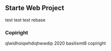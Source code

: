 ## Starte Web Project
test test test 
rebase
### Copiright
qlwidhoiqwhdiqhwwdip
2020 basilismt8 copiright